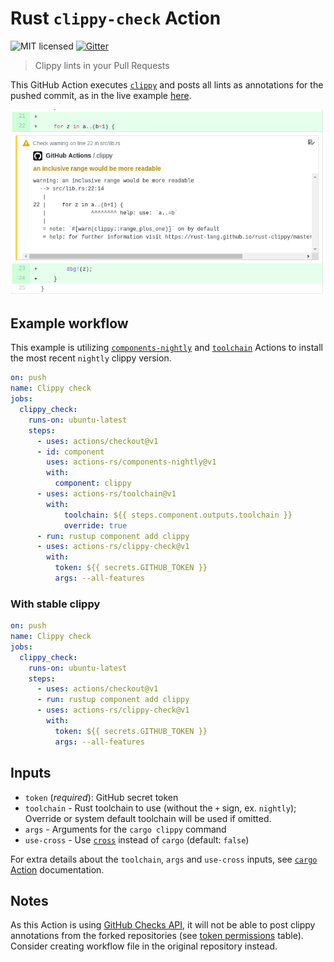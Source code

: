 # Rust `clippy-check` Action

![MIT licensed](https://img.shields.io/badge/license-MIT-blue.svg)
[![Gitter](https://badges.gitter.im/actions-rs/community.svg)](https://gitter.im/actions-rs/community)

> Clippy lints in your Pull Requests

This GitHub Action executes [`clippy`](https://github.com/rust-lang/rust-clippy)
and posts all lints as annotations for the pushed commit, as in the live example [here](https://github.com/actions-rs/example/pull/2/files).

![Screenshot](./.github/screenshot.png)

## Example workflow

This example is utilizing [`components-nightly`](https://github.com/actions-rs/components-nightly)
and [`toolchain`](https://github.com/actions-rs/toolchain) Actions
to install the most recent `nightly` clippy version.

```yaml
on: push
name: Clippy check
jobs:
  clippy_check:
    runs-on: ubuntu-latest
    steps:
      - uses: actions/checkout@v1
      - id: component
        uses: actions-rs/components-nightly@v1
        with:
          component: clippy
      - uses: actions-rs/toolchain@v1
        with:
            toolchain: ${{ steps.component.outputs.toolchain }}
            override: true
      - run: rustup component add clippy
      - uses: actions-rs/clippy-check@v1
        with:
          token: ${{ secrets.GITHUB_TOKEN }}
          args: --all-features
```

### With stable clippy

```yaml
on: push
name: Clippy check
jobs:
  clippy_check:
    runs-on: ubuntu-latest
    steps:
      - uses: actions/checkout@v1
      - run: rustup component add clippy
      - uses: actions-rs/clippy-check@v1
        with:
          token: ${{ secrets.GITHUB_TOKEN }}
          args: --all-features
```

## Inputs

* `token` (*required*): GitHub secret token
* `toolchain` - Rust toolchain to use (without the `+` sign, ex. `nightly`);\
    Override or system default toolchain will be used if omitted.
* `args` - Arguments for the `cargo clippy` command
* `use-cross` - Use [`cross`](https://github.com/rust-embedded/cross) instead of `cargo` (default: `false`)

For extra details about the `toolchain`, `args` and `use-cross` inputs,
see [`cargo` Action](https://github.com/actions-rs/cargo#inputs) documentation.

## Notes

As this Action is using [GitHub Checks API](https://developer.github.com/v3/checks/),
it will not be able to post clippy annotations from the forked repositories
(see [token permissions](https://help.github.com/en/articles/virtual-environments-for-github-actions#token-permissions) table).\
Consider creating workflow file in the original repository instead.
